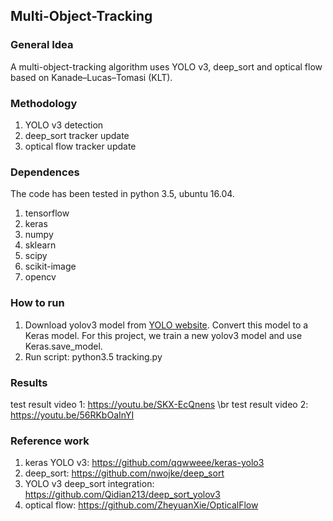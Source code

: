 ## Multi-Object-Tracking

### General Idea
A multi-object-tracking algorithm uses YOLO v3, deep_sort and optical flow based on Kanade–Lucas–Tomasi (KLT). 

### Methodology
1. YOLO v3 detection
2. deep_sort tracker update
3. optical flow tracker update

### Dependences
The code has been tested in python 3.5, ubuntu 16.04. 
1. tensorflow
2. keras
3. numpy
4. sklearn
5. scipy
6. scikit-image
7. opencv

### How to run
1. Download yolov3 model from [YOLO website](http://pjreddie.com/darknet/yolo/). Convert this model to a Keras model. For this project, we train a new yolov3 model and use Keras.save_model. 
2. Run script: python3.5 tracking.py


### Results

test result video 1: https://youtu.be/SKX-EcQnens \br
test result video 2: https://youtu.be/56RKbOaInYI

### Reference work
1. keras YOLO v3: https://github.com/qqwweee/keras-yolo3
2. deep_sort: https://github.com/nwojke/deep_sort
3. YOLO v3 deep_sort integration: https://github.com/Qidian213/deep_sort_yolov3
4. optical flow: https://github.com/ZheyuanXie/OpticalFlow
